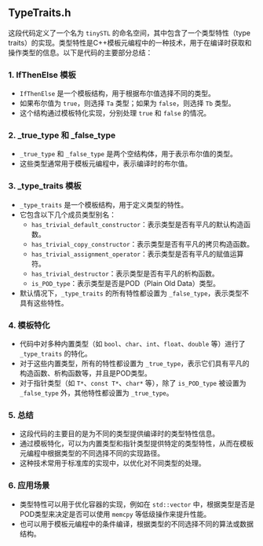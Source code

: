 ## TypeTraits.h

这段代码定义了一个名为 `tinySTL` 的命名空间，其中包含了一个类型特性（type traits）的实现。类型特性是C++模板元编程中的一种技术，用于在编译时获取和操作类型的信息。以下是代码的主要部分总结：

### 1. **IfThenElse 模板**
   - `IfThenElse` 是一个模板结构，用于根据布尔值选择不同的类型。
   - 如果布尔值为 `true`，则选择 `Ta` 类型；如果为 `false`，则选择 `Tb` 类型。
   - 这个结构通过模板特化实现，分别处理 `true` 和 `false` 的情况。

### 2. **_true_type 和 _false_type**
   - `_true_type` 和 `_false_type` 是两个空结构体，用于表示布尔值的类型。
   - 这些类型通常用于模板元编程中，表示编译时的布尔值。

### 3. **_type_traits 模板**
   - `_type_traits` 是一个模板结构，用于定义类型的特性。
   - 它包含以下几个成员类型别名：
     - `has_trivial_default_constructor`：表示类型是否有平凡的默认构造函数。
     - `has_trivial_copy_constructor`：表示类型是否有平凡的拷贝构造函数。
     - `has_trivial_assignment_operator`：表示类型是否有平凡的赋值运算符。
     - `has_trivial_destructor`：表示类型是否有平凡的析构函数。
     - `is_POD_type`：表示类型是否是POD（Plain Old Data）类型。
   - 默认情况下，`_type_traits` 的所有特性都设置为 `_false_type`，表示类型不具有这些特性。

### 4. **模板特化**
   - 代码中对多种内置类型（如 `bool`、`char`、`int`、`float`、`double` 等）进行了 `_type_traits` 的特化。
   - 对于这些内置类型，所有的特性都设置为 `_true_type`，表示它们具有平凡的构造函数、析构函数等，并且是POD类型。
   - 对于指针类型（如 `T*`、`const T*`、`char*` 等），除了 `is_POD_type` 被设置为 `_false_type` 外，其他特性都设置为 `_true_type`。

### 5. **总结**
   - 这段代码的主要目的是为不同的类型提供编译时的类型特性信息。
   - 通过模板特化，可以为内置类型和指针类型提供特定的类型特性，从而在模板元编程中根据类型的不同选择不同的实现路径。
   - 这种技术常用于标准库的实现中，以优化对不同类型的处理。

### 6. **应用场景**
   - 类型特性可以用于优化容器的实现，例如在 `std::vector` 中，根据类型是否是POD类型来决定是否可以使用 `memcpy` 等低级操作来提升性能。
   - 也可以用于模板元编程中的条件编译，根据类型的不同选择不同的算法或数据结构。





